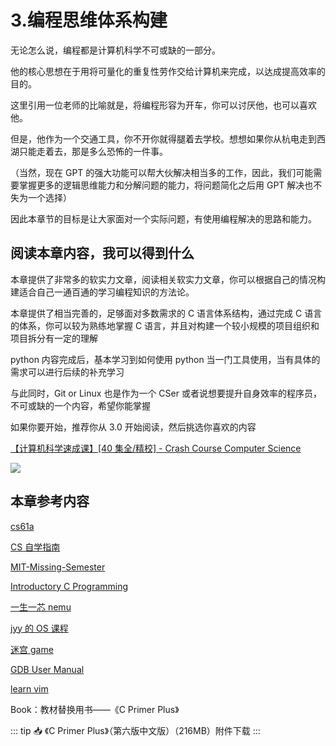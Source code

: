 # 3.编程思维体系构建

无论怎么说，编程都是计算机科学不可或缺的一部分。

他的核心思想在于用将可量化的重复性劳作交给计算机来完成，以达成提高效率的目的。

这里引用一位老师的比喻就是，将编程形容为开车，你可以讨厌他，也可以喜欢他。

但是，他作为一个交通工具，你不开你就得腿着去学校。想想如果你从杭电走到西湖只能走着去，那是多么恐怖的一件事。

（当然，现在 GPT 的强大功能可以帮大伙解决相当多的工作，因此，我们可能需要掌握更多的逻辑思维能力和分解问题的能力，将问题简化之后用 GPT 解决也不失为一个选择）

因此本章节的目标是让大家面对一个实际问题，有使用编程解决的思路和能力。

## 阅读本章内容，我可以得到什么

本章提供了非常多的软实力文章，阅读相关软实力文章，你可以根据自己的情况构建适合自己一通百通的学习编程知识的方法论。

本章提供了相当完善的，足够面对多数需求的 C 语言体系结构，通过完成 C 语言的体系，你可以较为熟练地掌握 C 语言，并且对构建一个较小规模的项目组织和项目拆分有一定的理解

python 内容完成后，基本学习到如何使用 python 当一门工具使用，当有具体的需求可以进行后续的补充学习

与此同时，Git or Linux 也是作为一个 CSer 或者说想要提升自身效率的程序员，不可或缺的一个内容，希望你能掌握

如果你要开始，推荐你从 3.0 开始阅读，然后挑选你喜欢的内容

[【计算机科学速成课】[40 集全/精校] - Crash Course Computer Science](https://www.bilibili.com/video/BV1EW411u7th)

<Bilibili bvid='BV1EW411u7th'/>

![](https://cdn.xyxsw.site/boxcnOrKXUsIPJAUXyGB3Txewve.png)

## 本章参考内容

[cs61a](https://cs61a.org/)

[CS 自学指南](https://csdiy.wiki/)

[MIT-Missing-Semester](https://missing.csail.mit.edu/2020/)

[Introductory C Programming](https://www.coursera.org/specializations/c-programming)

[一生一芯 nemu](https://ysyx.oscc.cc/)

[jyy 的 OS 课程](https://jyywiki.cn/)

[迷宫 game](https://github.com/helderman/htpataic)

[GDB User Manual](https://www.sourceware.org/gdb/)

[learn vim](https://github.com/wsdjeg/Learn-Vim_zh_cn)

Book：教材替换用书——《C Primer Plus》

::: tip 📥
《C Primer Plus》（第六版中文版）（216MB）附件下载 <Download url="https://cdn.xyxsw.site/files/C%20Primer%20Plus%E7%AC%AC6%E7%89%88%20%E4%B8%AD%E6%96%87%E7%89%88.pdf"/>
:::
